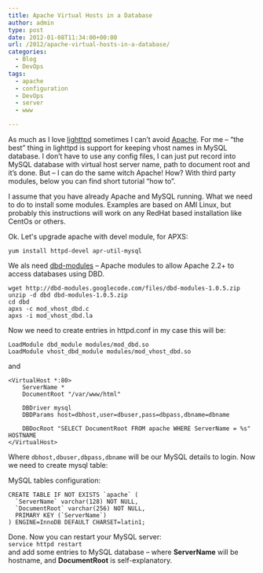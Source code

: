 ```yaml
---
title: Apache Virtual Hosts in a Database
author: admin
type: post
date: 2012-01-08T11:34:00+00:00
url: /2012/apache-virtual-hosts-in-a-database/
categories:
  - Blog
  - DevOps
tags:
  - apache
  - configuration
  - DevOps
  - server
  - www

---
```

As much as I love [lighttpd](http://www.lighttpd.net/) sometimes I can&#8217;t avoid [Apache](http://httpd.apache.org/). For me &#8211; &#8220;the best&#8221; thing in lighttpd is support for keeping vhost names in MySQL database. I don&#8217;t have to use any config files, I can just put record into MySQL database with virtual host server name, path to document root and it&#8217;s done. But &#8211; I can do the same witch Apache! How? With third party modules, below you can find short tutorial &#8220;how to&#8221;.

<!--more-->

I assume that you have already Apache and MySQL running. What we need to do to install some modules. Examples are based on AMI Linux, but probably this instructions will work on any RedHat based installation like CentOs or others.

Ok. Let's upgrade apache with devel module, for APXS:

`yum install httpd-devel apr-util-mysql`

We als need [dbd-modules](http://code.google.com/p/dbd-modules/) &#8211; Apache modules to allow Apache 2.2+ to access databases using DBD.

```
wget http://dbd-modules.googlecode.com/files/dbd-modules-1.0.5.zip
unzip -d dbd dbd-modules-1.0.5.zip
cd dbd
apxs -c mod_vhost_dbd.c
apxs -i mod_vhost_dbd.la
```

Now we need to create entries in httpd.conf in my case this will be:

```
LoadModule dbd_module modules/mod_dbd.so
LoadModule vhost_dbd_module modules/mod_vhost_dbd.so
```

and

```
<VirtualHost *:80>
    ServerName *
    DocumentRoot "/var/www/html"

    DBDriver mysql
    DBDParams host=dbhost,user=dbuser,pass=dbpass,dbname=dbname

    DBDocRoot "SELECT DocumentRoot FROM apache WHERE ServerName = %s"  HOSTNAME
</VirtualHost>
```

Where `dbhost,dbuser,dbpass,dbname` will be our MySQL details to login. Now we need to create mysql table:

MySQL tables configuration:

```
CREATE TABLE IF NOT EXISTS `apache` (
  `ServerName` varchar(128) NOT NULL,
  `DocumentRoot` varchar(256) NOT NULL,
  PRIMARY KEY (`ServerName`)
) ENGINE=InnoDB DEFAULT CHARSET=latin1;
```

Done. Now you can restart your MySQL server:  
`service httpd restart`  
and add some entries to MySQL database &#8211; where **ServerName** will be hostname, and **DocumentRoot** is self-explanatory.